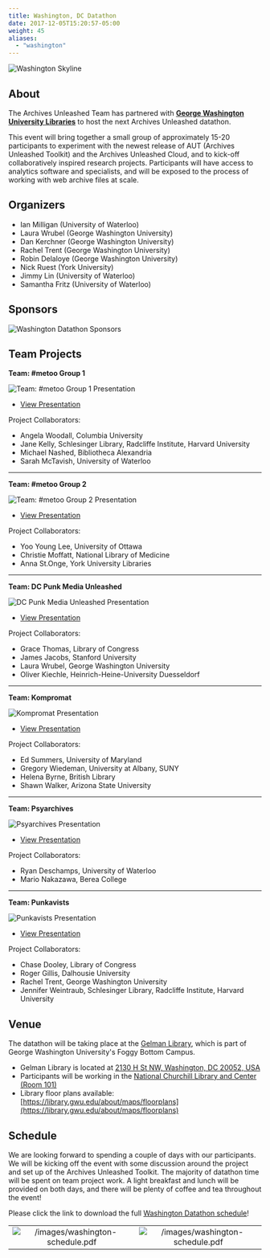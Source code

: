 ```yaml
---
title: Washington, DC Datathon
date: 2017-12-05T15:20:57-05:00
weight: 45
aliases:
  - "washington"
---
```


![Washington Skyline](/images/datathon-washington-skyline.png)
## About

The Archives Unleashed Team has partnered with **[George Washington University Libraries](https://library.gwu.edu)** to host the next Archives Unleashed datathon.

This event will bring together a small group of approximately 15-20 participants to experiment with the newest release of AUT (Archives Unleashed Toolkit) and the Archives Unleashed Cloud, and to kick-off collaboratively inspired research projects. Participants will have access to analytics software and specialists, and will be exposed to the process of working with web archive files at scale.

## Organizers

* Ian Milligan (University of Waterloo)
* Laura Wrubel (George Washington University)
* Dan Kerchner (George Washington University)
* Rachel Trent (George Washington University)
* Robin Delaloye (George Washington University)
* Nick Ruest (York University)
* Jimmy Lin (University of Waterloo)
* Samantha Fritz (University of Waterloo)

## Sponsors

![Washington Datathon Sponsors](/images/datathon-logo-washington-sponsors.png)


## Team Projects

**Team: #metoo Group 1**

![Team: #metoo Group 1 Presentation](/images/datathon-washington-metoo1.png)

* [View Presentation](/images/datathon-washington-metoo1.pdf)

Project Collaborators:
  * Angela Woodall, Columbia University
  * Jane Kelly, Schlesinger Library, Radcliffe Institute, Harvard University
  * Michael Nashed, Bibliotheca Alexandria
  * Sarah McTavish, University of Waterloo
***

**Team: #metoo Group 2**

![Team: #metoo Group 2 Presentation](/images/datathon-washington-metoo2.png)

* [View Presentation](/images/datathon-washington-metoo2.pdf)

Project Collaborators:
  * Yoo Young Lee, University of Ottawa
  * Christie Moffatt, National Library of Medicine
  * Anna St.Onge, York University Libraries
***

**Team: DC Punk Media Unleashed**

![DC Punk Media Unleashed Presentation](/images/datathon-washington-DCpunk.png)

* [View Presentation](/images/datathon-washington-DCpunk.pdf)

Project Collaborators:
  * Grace Thomas, Library of Congress
  * James Jacobs, Stanford University
  * Laura Wrubel, George Washington University
  * Oliver Kiechle, Heinrich-Heine-University Duesseldorf
***

**Team: Kompromat**

![Kompromat Presentation](/images/datathon-washington-kompromat.png)

* [View Presentation](/images/datathon-washington-kompromat.pdf)

Project Collaborators:
  * Ed Summers, University of Maryland
  * Gregory Wiedeman, University at Albany, SUNY
  * Helena Byrne, British Library
  * Shawn Walker, Arizona State University
***

 **Team: Psyarchives**

![Psyarchives Presentation](/images/datathon-washington-psyarchives.png)

* [View Presentation](/images/datathon-washington-psyarchives.pdf)

Project Collaborators:
  * Ryan Deschamps, University of Waterloo
  * Mario Nakazawa, Berea College
***

**Team: Punkavists**

![Punkavists Presentation](/images/datathon-washington-punkavists.png)

* [View Presentation](/images/datathon-washington-punkavists.pdf)

Project Collaborators:
  * Chase Dooley, Library of Congress
  * Roger Gillis, Dalhousie University
  * Rachel Trent, George Washington University
  * Jennifer Weintraub, Schlesinger Library, Radcliffe Institute, Harvard University

## Venue

The datathon will be taking place at the [Gelman Library](https://library.gwu.edu), which is part of George Washington University's Foggy Bottom Campus.
* Gelman Library is located at [2130 H St NW, Washington, DC 20052, USA](https://goo.gl/maps/nqf5skpq1DQJq3MJ6)
* Participants will be working in the [National Churchill Library and Center (Room 101)](https://library.gwu.edu/churchillcenter)
* Library floor plans available: [https://library.gwu.edu/about/maps/floorplans](https://library.gwu.edu/about/maps/floorplans)

## Schedule

We are looking forward to spending a couple of days with our participants. We will be kicking off the event with some discussion around the project and set up of the Archives Unleashed Toolkit. The majority of datathon time will be spent on team project work. A light breakfast and lunch will be provided on both days, and there will be plenty of coffee and tea throughout the event!

Please click the link to download the full  [Washington Datathon schedule](/images/datathon-washington-schedule.pdf)!

|               |                  |
|:-------------:|:----------------:|
| ![/images/washington-schedule.pdf](/images/datathon-washington-day1.png) | ![/images/washington-schedule.pdf](/images/datathon-washington-day2.png)|
